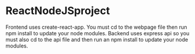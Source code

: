 # ReactNodeJSproject
Frontend uses create-react-app. You must cd to the webpage file then run npm install to update your node modules.
Backend uses express api so you must also cd to the api file and then run an npm install to update your node modules.
